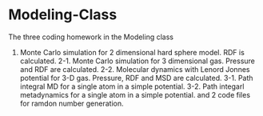 # Modeling-Class
The three coding homework in the Modeling class
1. Monte Carlo simulation for 2 dimensional hard sphere model. RDF is calculated.
2-1. Monte Carlo simulation for 3 dimensional gas. Pressure and RDF are calculated.
2-2. Molecular dynamics with Lenord Jonnes potential for 3-D gas. Pressure, RDF and MSD are calculated.
3-1. Path integral MD for a single atom in a simple potential. 
3-2. Path integarl metadynamics for a single atom in a simple potential.
and 2 code files for ramdon number generation.
